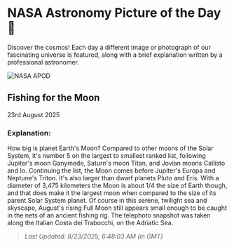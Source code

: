 
  # NASA Astronomy Picture of the Day 🌌

  Discover the cosmos! Each day a different image or photograph of our fascinating universe is featured, along with a brief explanation written by a professional astronomer.

![NASA APOD](https://apod.nasa.gov/apod/image/2508/1000212902_bellelli.jpg)

## Fishing for the Moon

23rd August 2025

### Explanation: 

How big is planet Earth's Moon? Compared to other moons of the Solar System, it's number 5 on the largest to smallest ranked list, following Jupiter's moon Ganymede, Saturn's moon Titan, and Jovian moons Callisto and Io. Continuing the list, the Moon comes before Jupiter's Europa and Neptune's Triton. It's also larger than dwarf planets Pluto and Eris. With a diameter of 3,475 kilometers the Moon is about 1/4 the size of Earth though, and that does make it the largest moon when compared to the size of its parent Solar System planet. Of course in this serene, twilight sea and skyscape, August's rising Full Moon still appears small enough to be caught in the nets of an ancient fishing rig. The telephoto snapshot was taken along the Italian Costa dei Trabocchi, on the Adriatic Sea.

> _Last Updated: 8/23/2025, 6:48:03 AM (in GMT)_
